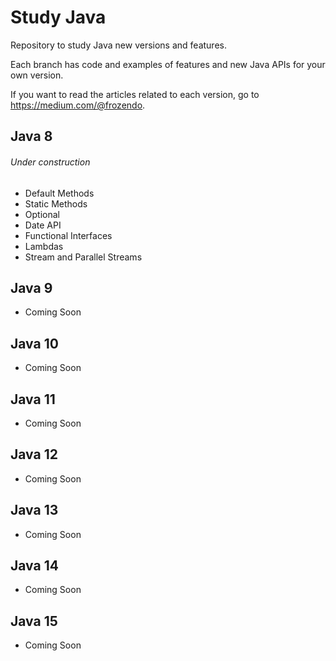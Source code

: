 # Study Java
Repository to study Java new versions and features.

Each branch has code and examples of features and new Java APIs for your own version.

If you want to read the articles related to each version, go to https://medium.com/@frozendo.

## Java 8

###### Under construction

* Default Methods
* Static Methods
* Optional
* Date API
* Functional Interfaces
* Lambdas
* Stream and Parallel Streams

## Java 9

* Coming Soon

## Java 10

* Coming Soon

## Java 11

* Coming Soon

## Java 12

* Coming Soon

## Java 13

* Coming Soon

## Java 14

* Coming Soon

## Java 15

* Coming Soon